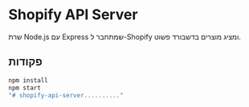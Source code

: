 # Shopify API Server

שרת Node.js עם Express שמתחבר ל-Shopify ומציג מוצרים בדשבורד פשוט.

## פקודות
```bash
npm install
npm start
"# shopify-api-server.........." 

